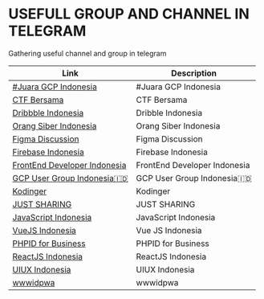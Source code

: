 # USEFULL GROUP AND CHANNEL IN TELEGRAM

Gathering useful channel and group in telegram

| Link | Description |
| ---- | ----------- | 
| [#Juara GCP Indonesia](https://t.me/JuaraGCP) | #Juara GCP Indonesia
| [CTF Bersama](https://t.me/ctfbersama) | CTF Bersama
| [Dribbble Indonesia](https://t.me/dribbblesub) | Dribble Indonesia
| [Orang Siber Indonesia](https://t.me/orangsiber) | Orang Siber Indonesia
| [Figma Discussion](https://t.me/diskusifigma) | Figma Discussion
| [Firebase Indonesia](https://t.me/firebaseid) | Firebase Indonesia
| [FrontEnd Developer Indonesia](https://t.me/FrontEndID) | FrontEnd Developer Indonesia
| [GCP User Group Indonesia🇮🇩](https://t.me/GCPUserID) | GCP User Group Indonesia🇮🇩
| [Kodinger](https://t.me/itskodinger) | Kodinger 
| [JUST SHARING](https://t.me/pwabdd2020) | JUST SHARING
| [JavaScript Indonesia](https://t.me/js_id) | JavaScript Indonesia
| [VueJS Indonesia](https://t.me/vuejsindonesia) | Vue JS Indonesia
| [PHPID for Business](https://t.me/PHPIDforBusiness) | PHPID for Business
| [ReactJS Indonesia](https://t.me/react_id) | ReactJS Indonesia
| [UIUX Indonesia](https://t.me/UiuxIndo) | UIUX Indonesia
| [wwwidpwa](https://t.me/wwwid_pwa)| wwwidpwa